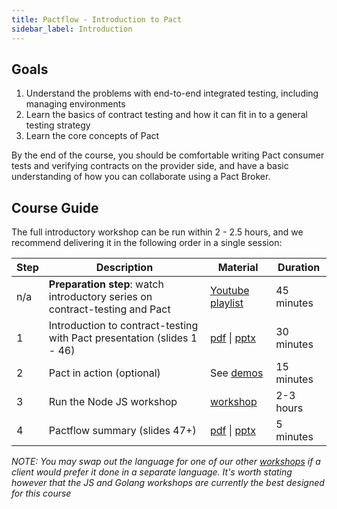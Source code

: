 ```yaml
---
title: Pactflow - Introduction to Pact
sidebar_label: Introduction
---
```


## Goals

1. Understand the problems with end-to-end integrated testing, including managing environments
1. Learn the basics of contract testing and how it can fit in to a general testing strategy
1. Learn the core concepts of Pact

By the end of the course, you should be comfortable writing Pact consumer tests and verifying contracts on the provider side, and have a basic understanding of how you can collaborate using a Pact Broker.

## Course Guide

The full introductory workshop can be run within 2 - 2.5 hours, and we recommend delivering it in the following order in a single session:

| Step | Description                                                                  | Material                                                                                                                                                               | Duration   |
| ---- | ---------------------------------------------------------------------------- | ---------------------------------------------------------------------------------------------------------------------------------------------------------------------- | ---------- |
| n/a  | **Preparation step**: watch introductory series on contract-testing and Pact | [Youtube playlist](https://youtube.com/playlist?list=PLwy9Bnco-IpfZ72VQ7hce8GicVZs7nm0i)                                                                               | 45 minutes |
| 1    | Introduction to contract-testing with Pact presentation (slides 1 - 46)      | <a href="/resources/pact-workshop-introduction_2020.pdf" target="_blank">pdf</a> \| <a href="/resources/pact-workshop-introduction_2020.pptx" target="_blank">pptx</a> | 30 minutes |
| 2    | Pact in action (optional)                                                    | See [demos](/docs/examples)                                                                                                                                            | 15 minutes |
| 3    | Run the Node JS workshop                                                     | [workshop](/docs/workshops/introduction)                                                                                                                               | 2-3 hours  |
| 4    | Pactflow summary (slides 47+)                                                | <a href="/resources/pact-workshop-introduction_2020.pdf" target="_blank">pdf</a> \| <a href="/resources/pact-workshop-introduction_2020.pptx" target="_blank">pptx</a> | 5 minutes  |

_NOTE: You may swap out the language for one of our other [workshops](/docs/workshops/tutorials) if a client would prefer it done in a separate language. It's worth stating however that the JS and Golang workshops are currently the best designed for this course_
